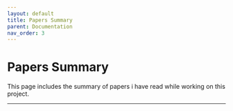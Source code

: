 ```yaml
---
layout: default
title: Papers Summary
parent: Documentation
nav_order: 3
---
```

# Papers Summary
This page includes the summary of papers i have read while working on this project.

---
